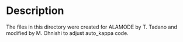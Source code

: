 
Description
=============

The files in this directory were created for ALAMODE by T. Tadano and 
modified by M. Ohnishi to adjust auto_kappa code.

